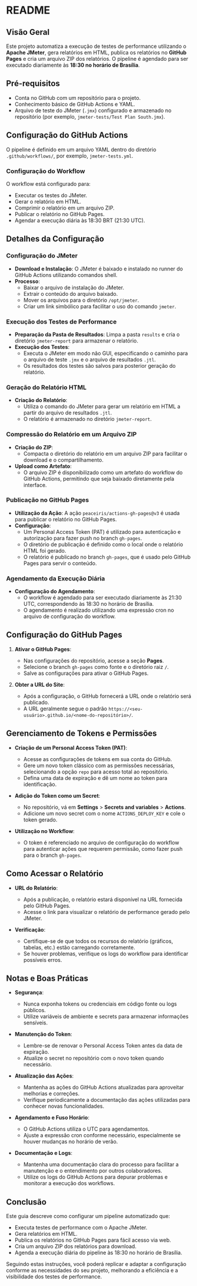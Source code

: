 # README

## Visão Geral

Este projeto automatiza a execução de testes de performance utilizando o **Apache JMeter**, gera relatórios em HTML, publica os relatórios no **GitHub Pages** e cria um arquivo ZIP dos relatórios. O pipeline é agendado para ser executado diariamente às **18:30 no horário de Brasília**.

## Pré-requisitos

- Conta no GitHub com um repositório para o projeto.
- Conhecimento básico de GitHub Actions e YAML.
- Arquivo de teste do JMeter (`.jmx`) configurado e armazenado no repositório (por exemplo, `jmeter-tests/Test Plan South.jmx`).

## Configuração do GitHub Actions

O pipeline é definido em um arquivo YAML dentro do diretório `.github/workflows/`, por exemplo, `jmeter-tests.yml`.

### Configuração do Workflow

O workflow está configurado para:

- Executar os testes do JMeter.
- Gerar o relatório em HTML.
- Comprimir o relatório em um arquivo ZIP.
- Publicar o relatório no GitHub Pages.
- Agendar a execução diária às 18:30 BRT (21:30 UTC).

## Detalhes da Configuração

### Configuração do JMeter

- **Download e Instalação**: O JMeter é baixado e instalado no runner do GitHub Actions utilizando comandos shell.
- **Processo**:
  - Baixar o arquivo de instalação do JMeter.
  - Extrair o conteúdo do arquivo baixado.
  - Mover os arquivos para o diretório `/opt/jmeter`.
  - Criar um link simbólico para facilitar o uso do comando `jmeter`.

### Execução dos Testes de Performance

- **Preparação da Pasta de Resultados**: Limpa a pasta `results` e cria o diretório `jmeter-report` para armazenar o relatório.
- **Execução dos Testes**:
  - Executa o JMeter em modo não GUI, especificando o caminho para o arquivo de teste `.jmx` e o arquivo de resultados `.jtl`.
  - Os resultados dos testes são salvos para posterior geração do relatório.

### Geração do Relatório HTML

- **Criação do Relatório**:
  - Utiliza o comando do JMeter para gerar um relatório em HTML a partir do arquivo de resultados `.jtl`.
  - O relatório é armazenado no diretório `jmeter-report`.

### Compressão do Relatório em um Arquivo ZIP

- **Criação do ZIP**:
  - Compacta o diretório do relatório em um arquivo ZIP para facilitar o download e o compartilhamento.
- **Upload como Artefato**:
  - O arquivo ZIP é disponibilizado como um artefato do workflow do GitHub Actions, permitindo que seja baixado diretamente pela interface.

### Publicação no GitHub Pages

- **Utilização da Ação**: A ação `peaceiris/actions-gh-pages@v3` é usada para publicar o relatório no GitHub Pages.
- **Configuração**:
  - Um Personal Access Token (PAT) é utilizado para autenticação e autorização para fazer push no branch `gh-pages`.
  - O diretório de publicação é definido como o local onde o relatório HTML foi gerado.
  - O relatório é publicado no branch `gh-pages`, que é usado pelo GitHub Pages para servir o conteúdo.

### Agendamento da Execução Diária

- **Configuração do Agendamento**:
  - O workflow é agendado para ser executado diariamente às 21:30 UTC, correspondendo às 18:30 no horário de Brasília.
  - O agendamento é realizado utilizando uma expressão cron no arquivo de configuração do workflow.

## Configuração do GitHub Pages

1. **Ativar o GitHub Pages**:
   - Nas configurações do repositório, acesse a seção **Pages**.
   - Selecione o branch `gh-pages` como fonte e o diretório raiz `/`.
   - Salve as configurações para ativar o GitHub Pages.

2. **Obter a URL do Site**:
   - Após a configuração, o GitHub fornecerá a URL onde o relatório será publicado.
   - A URL geralmente segue o padrão `https://<seu-usuário>.github.io/<nome-do-repositório>/`.

## Gerenciamento de Tokens e Permissões

- **Criação de um Personal Access Token (PAT)**:
  - Acesse as configurações de tokens em sua conta do GitHub.
  - Gere um novo token clássico com as permissões necessárias, selecionando a opção `repo` para acesso total ao repositório.
  - Defina uma data de expiração e dê um nome ao token para identificação.

- **Adição do Token como um Secret**:
  - No repositório, vá em **Settings** > **Secrets and variables** > **Actions**.
  - Adicione um novo secret com o nome `ACTIONS_DEPLOY_KEY` e cole o token gerado.

- **Utilização no Workflow**:
  - O token é referenciado no arquivo de configuração do workflow para autenticar ações que requerem permissão, como fazer push para o branch `gh-pages`.

## Como Acessar o Relatório

- **URL do Relatório**:
  - Após a publicação, o relatório estará disponível na URL fornecida pelo GitHub Pages.
  - Acesse o link para visualizar o relatório de performance gerado pelo JMeter.

- **Verificação**:
  - Certifique-se de que todos os recursos do relatório (gráficos, tabelas, etc.) estão carregando corretamente.
  - Se houver problemas, verifique os logs do workflow para identificar possíveis erros.

## Notas e Boas Práticas

- **Segurança**:
  - Nunca exponha tokens ou credenciais em código fonte ou logs públicos.
  - Utilize variáveis de ambiente e secrets para armazenar informações sensíveis.

- **Manutenção do Token**:
  - Lembre-se de renovar o Personal Access Token antes da data de expiração.
  - Atualize o secret no repositório com o novo token quando necessário.

- **Atualização das Ações**:
  - Mantenha as ações do GitHub Actions atualizadas para aproveitar melhorias e correções.
  - Verifique periodicamente a documentação das ações utilizadas para conhecer novas funcionalidades.

- **Agendamento e Fuso Horário**:
  - O GitHub Actions utiliza o UTC para agendamentos.
  - Ajuste a expressão cron conforme necessário, especialmente se houver mudanças no horário de verão.

- **Documentação e Logs**:
  - Mantenha uma documentação clara do processo para facilitar a manutenção e o entendimento por outros colaboradores.
  - Utilize os logs do GitHub Actions para depurar problemas e monitorar a execução dos workflows.

## Conclusão

Este guia descreve como configurar um pipeline automatizado que:

- Executa testes de performance com o Apache JMeter.
- Gera relatórios em HTML.
- Publica os relatórios no GitHub Pages para fácil acesso via web.
- Cria um arquivo ZIP dos relatórios para download.
- Agenda a execução diária do pipeline às 18:30 no horário de Brasília.

Seguindo estas instruções, você poderá replicar e adaptar a configuração conforme as necessidades do seu projeto, melhorando a eficiência e a visibilidade dos testes de performance.
